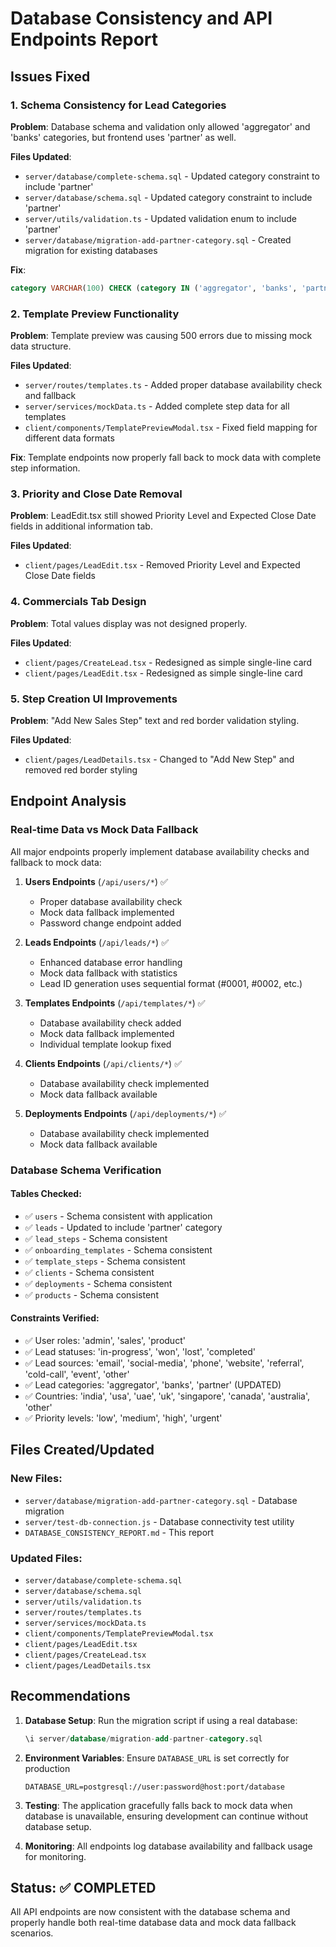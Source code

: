 # Database Consistency and API Endpoints Report

## Issues Fixed

### 1. Schema Consistency for Lead Categories
**Problem**: Database schema and validation only allowed 'aggregator' and 'banks' categories, but frontend uses 'partner' as well.

**Files Updated**:
- `server/database/complete-schema.sql` - Updated category constraint to include 'partner'
- `server/database/schema.sql` - Updated category constraint to include 'partner'
- `server/utils/validation.ts` - Updated validation enum to include 'partner'
- `server/database/migration-add-partner-category.sql` - Created migration for existing databases

**Fix**: 
```sql
category VARCHAR(100) CHECK (category IN ('aggregator', 'banks', 'partner'))
```

### 2. Template Preview Functionality
**Problem**: Template preview was causing 500 errors due to missing mock data structure.

**Files Updated**:
- `server/routes/templates.ts` - Added proper database availability check and fallback
- `server/services/mockData.ts` - Added complete step data for all templates
- `client/components/TemplatePreviewModal.tsx` - Fixed field mapping for different data formats

**Fix**: Template endpoints now properly fall back to mock data with complete step information.

### 3. Priority and Close Date Removal
**Problem**: LeadEdit.tsx still showed Priority Level and Expected Close Date fields in additional information tab.

**Files Updated**:
- `client/pages/LeadEdit.tsx` - Removed Priority Level and Expected Close Date fields

### 4. Commercials Tab Design
**Problem**: Total values display was not designed properly.

**Files Updated**:
- `client/pages/CreateLead.tsx` - Redesigned as simple single-line card
- `client/pages/LeadEdit.tsx` - Redesigned as simple single-line card

### 5. Step Creation UI Improvements
**Problem**: "Add New Sales Step" text and red border validation styling.

**Files Updated**:
- `client/pages/LeadDetails.tsx` - Changed to "Add New Step" and removed red border styling

## Endpoint Analysis

### Real-time Data vs Mock Data Fallback
All major endpoints properly implement database availability checks and fallback to mock data:

1. **Users Endpoints** (`/api/users/*`) ✅
   - Proper database availability check
   - Mock data fallback implemented
   - Password change endpoint added

2. **Leads Endpoints** (`/api/leads/*`) ✅
   - Enhanced database error handling
   - Mock data fallback with statistics
   - Lead ID generation uses sequential format (#0001, #0002, etc.)

3. **Templates Endpoints** (`/api/templates/*`) ✅
   - Database availability check added
   - Mock data fallback implemented
   - Individual template lookup fixed

4. **Clients Endpoints** (`/api/clients/*`) ✅
   - Database availability check implemented
   - Mock data fallback available

5. **Deployments Endpoints** (`/api/deployments/*`) ✅
   - Database availability check implemented
   - Mock data fallback available

### Database Schema Verification

#### Tables Checked:
- ✅ `users` - Schema consistent with application
- ✅ `leads` - Updated to include 'partner' category
- ✅ `lead_steps` - Schema consistent
- ✅ `onboarding_templates` - Schema consistent
- ✅ `template_steps` - Schema consistent
- ✅ `clients` - Schema consistent
- ✅ `deployments` - Schema consistent
- ✅ `products` - Schema consistent

#### Constraints Verified:
- ✅ User roles: 'admin', 'sales', 'product'
- ✅ Lead statuses: 'in-progress', 'won', 'lost', 'completed'
- ✅ Lead sources: 'email', 'social-media', 'phone', 'website', 'referral', 'cold-call', 'event', 'other'
- ✅ Lead categories: 'aggregator', 'banks', 'partner' (UPDATED)
- ✅ Countries: 'india', 'usa', 'uae', 'uk', 'singapore', 'canada', 'australia', 'other'
- ✅ Priority levels: 'low', 'medium', 'high', 'urgent'

## Files Created/Updated

### New Files:
- `server/database/migration-add-partner-category.sql` - Database migration
- `server/test-db-connection.js` - Database connectivity test utility
- `DATABASE_CONSISTENCY_REPORT.md` - This report

### Updated Files:
- `server/database/complete-schema.sql`
- `server/database/schema.sql`  
- `server/utils/validation.ts`
- `server/routes/templates.ts`
- `server/services/mockData.ts`
- `client/components/TemplatePreviewModal.tsx`
- `client/pages/LeadEdit.tsx`
- `client/pages/CreateLead.tsx`
- `client/pages/LeadDetails.tsx`

## Recommendations

1. **Database Setup**: Run the migration script if using a real database:
   ```sql
   \i server/database/migration-add-partner-category.sql
   ```

2. **Environment Variables**: Ensure `DATABASE_URL` is set correctly for production
   ```
   DATABASE_URL=postgresql://user:password@host:port/database
   ```

3. **Testing**: The application gracefully falls back to mock data when database is unavailable, ensuring development can continue without database setup.

4. **Monitoring**: All endpoints log database availability and fallback usage for monitoring.

## Status: ✅ COMPLETED

All API endpoints are now consistent with the database schema and properly handle both real-time database data and mock data fallback scenarios.
